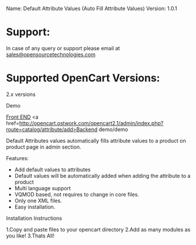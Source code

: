 Name: Default Attribute Values (Auto Fill Attribute Values)
Version: 1.0.1

Support:
==============
In case of any query or support please email at sales@opensourcetechnologies.com


Supported OpenCart Versions:
================
2.x versions


Demo 

<a href=http://opencart.ostwork.com/opencart2.1>Front END</a>
<a href=http://opencart.ostwork.com/opencart2.1/admin/index.php?route=catalog/attribute/add>Backend</a> demo/demo

Default Attributes values automatically fills attribute values to a product on product page in admin section.


Features:
- Add default values to attributes
- Default values will be automatically added when adding the attribute to a product
- Multi language support
- VQMOD based, not requires to change in core files.
- Only one XML files.
- Easy installation.

Installation Instructions

1.Copy and paste files to your opencart directory
2.Add as many modules as you like!
3.Thats All!
